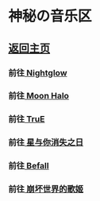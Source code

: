 # 神秘の音乐区

## [返回主页](https://babutianya.github.io)

### 前往[ Nightglow ](https://babutianya.github.io/Page-4/1.mp3)

### 前往[ Moon Halo ](https://babutianya.github.io/Page-4/2.mp3)

### 前往[ TruE ](https://babutianya.github.io/Page-4/3.mp3)

### 前往[ 星与你消失之日 ](https://babutianya.github.io/Page-4/4.mp3)

### 前往[ Befall ](https://babutianya.github.io/Page-4/5.mp3)

### 前往[ 崩坏世界的歌姬 ](https://babutianya.github.io/Page-4/6.mp3)
